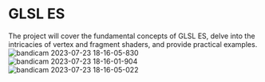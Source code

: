 # GLSL ES
The project will cover the fundamental concepts of GLSL ES, delve into the intricacies of vertex and fragment shaders, and provide practical examples.
![bandicam 2023-07-23 18-16-05-830](https://github.com/Abhatt18-ui/GLSL/assets/128682313/94fd488c-5505-4d38-881b-495c44e70656)
![bandicam 2023-07-23 18-16-01-904](https://github.com/Abhatt18-ui/GLSL/assets/128682313/84511abe-7106-4c88-a4df-226c77aa4d32)
![bandicam 2023-07-23 18-16-05-022](https://github.com/Abhatt18-ui/GLSL/assets/128682313/b05bda72-26c0-4b4c-9c21-276773781010)
